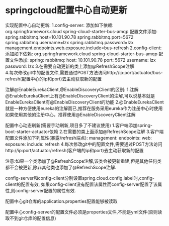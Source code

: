 # springcloud配置中心自动更新

实现配置中心自动更新:
1.config-server:
    添加如下依赖:
            <dependency>
                <groupId>org.springframework.cloud</groupId>
                <artifactId>spring-cloud-starter-bus-amqp</artifactId>
            </dependency>
    配置文件添加:
        spring.rabbitmq.host=10.101.90.78
        spring.rabbitmq.port=5672
        spring.rabbitmq.username=lzx
        spring.rabbitmq.password=lzx
        management.endpoints.web.exposure.include=bus-refresh
2.config-client:
    添加如下依赖:
            <dependency>
                <groupId>org.springframework.cloud</groupId>
                <artifactId>spring-cloud-starter-bus-amqp</artifactId>
            </dependency>
    配置文件添加:
        spring:
          rabbitmq:
            host: 10.101.90.78
            port: 5672
            username: lzx
            password: lzx
3.在需要自动更新的类上添加@RefreshScope注解      
4.每次修改git中的配置文件,需要通过POST方法访问http://ip:port/actuator/bus-refresh(配置中心的ip和port)去主动获取新的配置                        



注解@EnableEurekaClient,@EnableDiscoveryClient的区别:
1.注解@EnableEurekaClient上有@EnableDiscoveryClient的注解,可以说基本就是EnableEurekaClient有@EnableDiscoveryClient的功能
2.@EnableEurekaClient就是一种方便使用eureka的注解而已,推荐在服务采用eureka作为注册中心时使用
  如果使用其他的注册中心，推荐使用@EnableDiscoveryClient注解
  
  

配置中心动态刷新(需要手动刷新,项目多了不建议使用)
1.客户端添加spring-boot-starter-actuator依赖
2.在需要的类上面添加@RefreshScope注解
3.客户端配置文件添加下列属性(暴露/refresh端点):
        management:
          endpoints:
            web:
              exposure:
                include: refresh
4.每次修改git中的配置文件,需要通过POST方法访问http://ip:port/actuator/refresh(客户端的ip和port)去主动获取新的配置

注意:如果一个类添加了@RefreshScope注解,该类会被更新重建,但是其他任何类都不会被更新,除非其他类也添加了@RefreshScope注解.



config-server和config-client分别设置spring.cloud.config.label时,config-client的配置有效,
如果config-client没有配置该属性而config-server配置了该属性,则config-server配置的属性有效.



配置中心git仓库的application.properties配置能够被读取



配置中心config-server的配置文件必须是properties文件,不能是yml文件(否则读取不到git仓库的配置信息)












